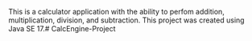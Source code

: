 This is a calculator application with the ability to perfom addition, multiplication, division, and subtraction. 
This project was created using Java SE 17.# CalcEngine-Project
